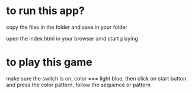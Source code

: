 # to run this app?
 copy the files in the folder and save in your folder

 open the index.html in your browser amd start playing

# to play this game
 make sure the switch is on, color === light blue,
 then click on start button and press the color pattern,
 follow the sequence or pattern

